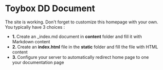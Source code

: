 # Toybox DD Document

The site is working. Don't forget to customize this homepage with your own. You typically have 3 choices :

- <b>1. </b> Create an _index.md document in <b>content</b> folder and fill it with Markdown content
- <b>2. </b> Create an <b>index.html</b> file in the <b>static</b> folder and fill the file with HTML content
- <b>3. </b> Configure your server to automatically redirect home page to one your documentation page